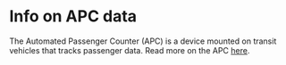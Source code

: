 # Info on APC data

The Automated Passenger Counter (APC) is a device mounted on transit vehicles that tracks passenger data. Read more on the APC [here](https://www.transitwiki.org/TransitWiki/index.php/Automated_passenger_counter).
